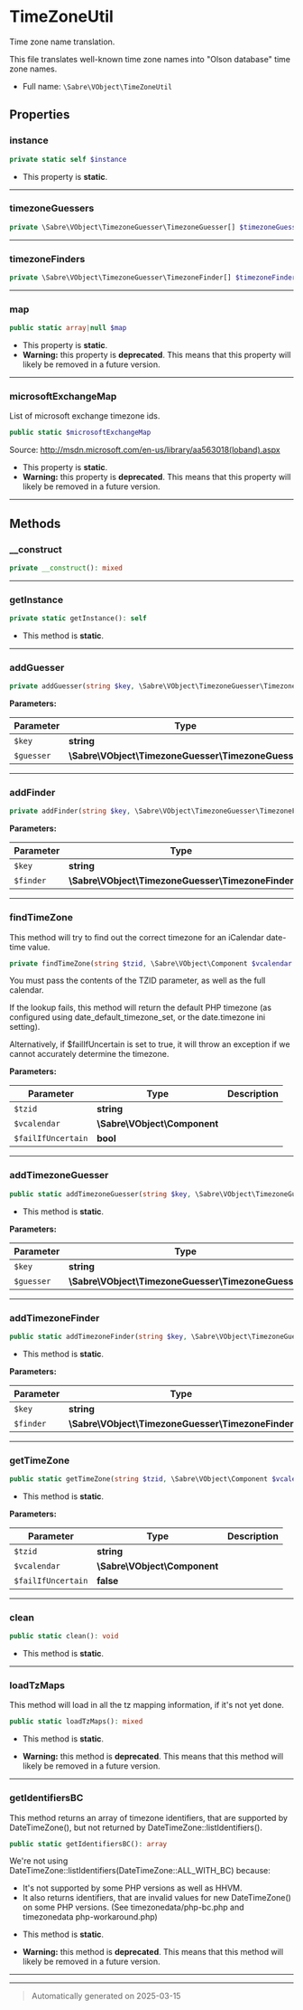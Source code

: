 
# TimeZoneUtil

Time zone name translation.

This file translates well-known time zone names into "Olson database" time zone names.

* Full name: `\Sabre\VObject\TimeZoneUtil`



## Properties


### instance



```php
private static self $instance
```



* This property is **static**.


***

### timezoneGuessers



```php
private \Sabre\VObject\TimezoneGuesser\TimezoneGuesser[] $timezoneGuessers
```






***

### timezoneFinders



```php
private \Sabre\VObject\TimezoneGuesser\TimezoneFinder[] $timezoneFinders
```






***

### map



```php
public static array|null $map
```



* This property is **static**.
* **Warning:** this property is **deprecated**. This means that this property will likely be removed in a future version.



***

### microsoftExchangeMap

List of microsoft exchange timezone ids.

```php
public static $microsoftExchangeMap
```

Source: http://msdn.microsoft.com/en-us/library/aa563018(loband).aspx

* This property is **static**.
* **Warning:** this property is **deprecated**. This means that this property will likely be removed in a future version.



***

## Methods


### __construct



```php
private __construct(): mixed
```












***

### getInstance



```php
private static getInstance(): self
```



* This method is **static**.








***

### addGuesser



```php
private addGuesser(string $key, \Sabre\VObject\TimezoneGuesser\TimezoneGuesser $guesser): void
```








**Parameters:**

| Parameter | Type | Description |
|-----------|------|-------------|
| `$key` | **string** |  |
| `$guesser` | **\Sabre\VObject\TimezoneGuesser\TimezoneGuesser** |  |





***

### addFinder



```php
private addFinder(string $key, \Sabre\VObject\TimezoneGuesser\TimezoneFinder $finder): void
```








**Parameters:**

| Parameter | Type | Description |
|-----------|------|-------------|
| `$key` | **string** |  |
| `$finder` | **\Sabre\VObject\TimezoneGuesser\TimezoneFinder** |  |





***

### findTimeZone

This method will try to find out the correct timezone for an iCalendar
date-time value.

```php
private findTimeZone(string $tzid, \Sabre\VObject\Component $vcalendar = null, bool $failIfUncertain = false): \DateTimeZone
```

You must pass the contents of the TZID parameter, as well as the full
calendar.

If the lookup fails, this method will return the default PHP timezone
(as configured using date_default_timezone_set, or the date.timezone ini
setting).

Alternatively, if $failIfUncertain is set to true, it will throw an
exception if we cannot accurately determine the timezone.






**Parameters:**

| Parameter | Type | Description |
|-----------|------|-------------|
| `$tzid` | **string** |  |
| `$vcalendar` | **\Sabre\VObject\Component** |  |
| `$failIfUncertain` | **bool** |  |





***

### addTimezoneGuesser



```php
public static addTimezoneGuesser(string $key, \Sabre\VObject\TimezoneGuesser\TimezoneGuesser $guesser): void
```



* This method is **static**.




**Parameters:**

| Parameter | Type | Description |
|-----------|------|-------------|
| `$key` | **string** |  |
| `$guesser` | **\Sabre\VObject\TimezoneGuesser\TimezoneGuesser** |  |





***

### addTimezoneFinder



```php
public static addTimezoneFinder(string $key, \Sabre\VObject\TimezoneGuesser\TimezoneFinder $finder): void
```



* This method is **static**.




**Parameters:**

| Parameter | Type | Description |
|-----------|------|-------------|
| `$key` | **string** |  |
| `$finder` | **\Sabre\VObject\TimezoneGuesser\TimezoneFinder** |  |





***

### getTimeZone



```php
public static getTimeZone(string $tzid, \Sabre\VObject\Component $vcalendar = null, false $failIfUncertain = false): \DateTimeZone
```



* This method is **static**.




**Parameters:**

| Parameter | Type | Description |
|-----------|------|-------------|
| `$tzid` | **string** |  |
| `$vcalendar` | **\Sabre\VObject\Component** |  |
| `$failIfUncertain` | **false** |  |





***

### clean



```php
public static clean(): void
```



* This method is **static**.








***

### loadTzMaps

This method will load in all the tz mapping information, if it's not yet
done.

```php
public static loadTzMaps(): mixed
```



* This method is **static**.


* **Warning:** this method is **deprecated**. This means that this method will likely be removed in a future version.







***

### getIdentifiersBC

This method returns an array of timezone identifiers, that are supported
by DateTimeZone(), but not returned by DateTimeZone::listIdentifiers().

```php
public static getIdentifiersBC(): array
```

We're not using DateTimeZone::listIdentifiers(DateTimeZone::ALL_WITH_BC) because:
- It's not supported by some PHP versions as well as HHVM.
- It also returns identifiers, that are invalid values for new DateTimeZone() on some PHP versions.
(See timezonedata/php-bc.php and timezonedata php-workaround.php)

* This method is **static**.


* **Warning:** this method is **deprecated**. This means that this method will likely be removed in a future version.







***


***
> Automatically generated on 2025-03-15
